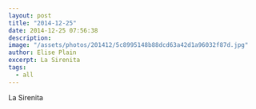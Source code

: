```yaml
---
layout: post
title: "2014-12-25"
date: 2014-12-25 07:56:38
description: 
image: "/assets/photos/201412/5c8995148b88dcd63a42d1a96032f87d.jpg"
author: Elise Plain
excerpt: La Sirenita
tags: 
  - all
---
```


La Sirenita
<p></p>
